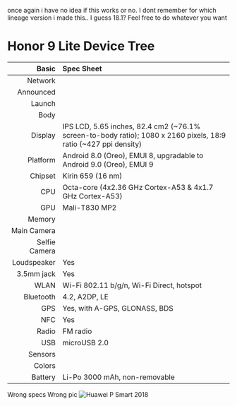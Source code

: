 once again i have no idea if this works or no. I dont remember for which lineage version i made this.. I guess 18.1? Feel free to do whatever you want
# Honor 9 Lite Device Tree

Basic         |Spec Sheet
-------------:|:-------------------------------------------------------------------------------------------------------------------------------------------------------
Network	      |
Announced     |
Launch	      |
Body	        | 
Display	      |IPS LCD, 5.65 inches, 82.4 cm2 (~76.1% screen-to-body ratio); 1080 x 2160 pixels, 18:9 ratio (~427 ppi density)
Platform      |Android 8.0 (Oreo), EMUI 8, upgradable to Android 9.0 (Oreo), EMUI 9
Chipset	      |Kirin 659 (16 nm)
CPU	          |Octa-core (4x2.36 GHz Cortex-A53 & 4x1.7 GHz Cortex-A53)
GPU	          |Mali-T830 MP2
Memory	      |
Main Camera   |
Selfie Camera |
Loudspeaker   |Yes
3.5mm jack    |Yes
WLAN	        |Wi-Fi 802.11 b/g/n, Wi-Fi Direct, hotspot
Bluetooth     |4.2, A2DP, LE
GPS	          |Yes, with A-GPS, GLONASS, BDS
NFC           |Yes
Radio	        |FM radio
USB	          |microUSB 2.0
Sensors	      |
Colors 	      |
Battery       |Li-Po 3000 mAh, non-removable

Wrong specs
Wrong pic
![Huawei P Smart 2018](https://fdn2.gsmarena.com/vv/pics/huawei/huawei-p-smart-1.jpg "Huawei P Smart 2018")
